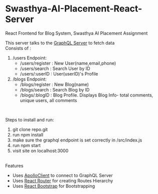 # Swasthya-AI-Placement-React-Server
React Frontend for Blog System, Swasthya AI Placement Assignment

This server talks to the <a href="https://github.com/Rajrahane/Swasthya-AI-Placement-GraphQL-Server">GraphQL Server</a> to fetch data<br>
Consists of :
<ol>
<li> /users Endpoint: <ul>
  <li>/users/register : New User(name,email,phone)</li>
  <li>/users/search : Search User by ID</li>
  <li>/users/:userID : User(userID)'s Profile</li>
  </ul></li>
  <li>/blogs Endpoint:<ul>
  <li>/blogs/register : New Blog(name)</li>    
  <li>/blogs/search : Search Blog by ID</li>
  <li>/blogs/:blogID : Blog Profile. Displays Blog Info- total comments, unique users, all comments</li>
</ol><br>
    
Steps to install and run:
1. git clone repo.git
2. run npm install
3. make sure the graphql endpoint is set correctly in /src/index.js
4. run npm start
5. visit site on localhost:3000
 <br>
    Features
    <ul>
      <li>Uses <a href="https://www.apollographql.com/docs/react/">ApolloClient</a> to connect to GraphQL Server</li>
      <li>Uses <a href="https://reactrouter.com/web/guides/quick-start">React Router</a> for creating Routes Hierarchy</li>
      <li>Uses <a href="https://react-bootstrap.github.io/">React Bootstrap</a> for Bootstrapping </li>
    </ul>
